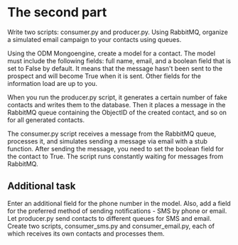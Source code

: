 # The second part

Write two scripts: consumer.py and producer.py. Using RabbitMQ, organize a simulated email campaign to your contacts
using queues.

Using the ODM Mongoengine, create a model for a contact. The model must include the following fields: full name, email,
and a boolean field that is set to False by default. It means that the message hasn't been sent to the prospect and will
become True when it is sent. Other fields for the information load are up to you.

When you run the producer.py script, it generates a certain number of fake contacts and writes them to the database.
Then it places a message in the RabbitMQ queue containing the ObjectID of the created contact, and so on for all
generated contacts.

The consumer.py script receives a message from the RabbitMQ queue, processes it, and simulates sending a message via
email with a stub function. After sending the message, you need to set the boolean field for the contact to True. The
script runs constantly waiting for messages from RabbitMQ.

## Additional task

Enter an additional field for the phone number in the model. Also, add a field for the preferred method of sending
notifications - SMS by phone or email. Let producer.py send contacts to different queues for SMS and email. Create two
scripts, consumer_sms.py and consumer_email.py, each of which receives its own contacts and processes them.